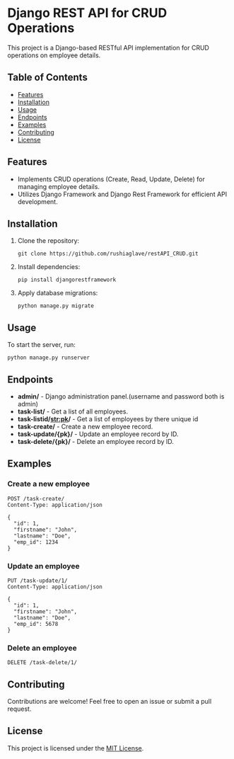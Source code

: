 # Django REST API for CRUD Operations

This project is a Django-based RESTful API implementation for CRUD operations on employee details.

## Table of Contents

- [Features](#features)
- [Installation](#installation)
- [Usage](#usage)
- [Endpoints](#endpoints)
- [Examples](#examples)
- [Contributing](#contributing)
- [License](#license)

## Features

- Implements CRUD operations (Create, Read, Update, Delete) for managing employee details.
- Utilizes Django Framework and Django Rest Framework for efficient API development.

## Installation

1. Clone the repository:
   ```
   git clone https://github.com/rushiaglave/restAPI_CRUD.git
   ```
2. Install dependencies:
   ```
   pip install djangorestframework
   ```
3. Apply database migrations:
   ```
   python manage.py migrate
   ```
   
## Usage

To start the server, run:
```
python manage.py runserver
```

## Endpoints

- **admin/** - Django administration panel.(username and password both is admin)
- **task-list/** - Get a list of all employees.
- **task-listid/<str:pk>/** - Get a list of employees by there unique id
- **task-create/** - Create a new employee record.
- **task-update/{pk}/** - Update an employee record by ID.
- **task-delete/{pk}/** - Delete an employee record by ID.

## Examples

### Create a new employee
```http
POST /task-create/
Content-Type: application/json

{
  "id": 1,
  "firstname": "John",
  "lastname": "Doe",
  "emp_id": 1234
}
```

### Update an employee
```http
PUT /task-update/1/
Content-Type: application/json

{
  "id": 1,
  "firstname": "John",
  "lastname": "Doe",
  "emp_id": 5678
}
```

### Delete an employee
```http
DELETE /task-delete/1/
```

## Contributing

Contributions are welcome! Feel free to open an issue or submit a pull request.

## License

This project is licensed under the [MIT License](LICENSE).

